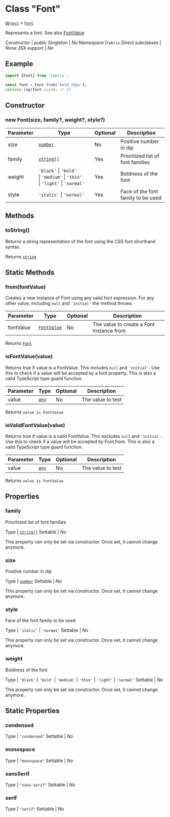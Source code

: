 ---
---
# Class "Font"

<span style="white-space:nowrap;">[`Object`](https://developer.mozilla.org/en-US/docs/Web/JavaScript/Reference/Global_Objects/Object)</span> > <span style="white-space:nowrap;">[`Font`](Font.md)</span>

Represents a font. See also [FontValue](./types.html#FontValue)


Constructor | *public*
Singleton | *No*
Namespace |`tabris`
Direct subclasses | *None*
JSX support | *No*


## Example
```js
import {Font} from 'tabris';

const font = Font.from('bold 24px');
console.log(font.size); // 24
```

## Constructor

### new Font(size, family?, weight?, style?)

Parameter|Type|Optional|Description
-|-|-|-
size | <span style="white-space:nowrap;">[`number`](https://developer.mozilla.org/en-US/docs/Web/JavaScript/Data_structures#Number_type)</span> | No | Positive number in dip
family | <span style="white-space:nowrap;">[`string[]`](https://developer.mozilla.org/en-US/docs/Web/JavaScript/Data_structures#String_type)</span> | Yes | Prioritized list of font families
weight | <span style="white-space:nowrap;">`'black'` \| `'bold'` \| `'medium'` \| `'thin'` \| `'light'` \| `'normal'`</span> | Yes | Boldness of the font
style | <span style="white-space:nowrap;">`'italic'` \| `'normal'`</span> | Yes | Face of the font family to be used

## Methods

### toString()



Returns a string representation of the font using the CSS font shorthand syntax.

Returns <span style="white-space:nowrap;">[`string`](https://developer.mozilla.org/en-US/docs/Web/JavaScript/Data_structures#String_type)</span>

## Static Methods

### from(fontValue)



Creates a new instance of Font using any valid font expression. For any other value, including `null` and `'initial'` the method throws.


Parameter|Type|Optional|Description
-|-|-|-
fontValue | <span style="white-space:nowrap;">[`FontValue`](../types.md#fontvalue)</span> | No | The value to create a Font instance from


Returns <span style="white-space:nowrap;">[`Font`](Font.md)</span>

### isFontValue(value)



Returns true if value is a FontValue. This includes `null` and `'initial'`. Use this to check if a value will be accepted by a font property. This is also a valid TypeScript type guard function.


Parameter|Type|Optional|Description
-|-|-|-
value | <span style="white-space:nowrap;">[`any`](https://www.typescriptlang.org/docs/handbook/basic-types.html#any)</span> | No | The value to test


Returns <span style="white-space:nowrap;">`value is FontValue`</span>

### isValidFontValue(value)



Returns true if value is a valid FontValue. This excludes `null` and `'initial'`. Use this to check if a value will be accepted by Font.from. This is also a valid TypeScript type guard function.


Parameter|Type|Optional|Description
-|-|-|-
value | <span style="white-space:nowrap;">[`any`](https://www.typescriptlang.org/docs/handbook/basic-types.html#any)</span> | No | The value to test


Returns <span style="white-space:nowrap;">`value is FontValue`</span>


## Properties

### family


Prioritized list of font families

Type | <span style="white-space:nowrap;">[`string[]`](https://developer.mozilla.org/en-US/docs/Web/JavaScript/Data_structures#String_type)</span>
Settable | *No*




This property can only be set via constructor. Once set, it cannot change anymore.

### size


Positive number in dip

Type | <span style="white-space:nowrap;">[`number`](https://developer.mozilla.org/en-US/docs/Web/JavaScript/Data_structures#Number_type)</span>
Settable | *No*




This property can only be set via constructor. Once set, it cannot change anymore.

### style


Face of the font family to be used

Type | <span style="white-space:nowrap;">`'italic'` \| `'normal'`</span>
Settable | *No*




This property can only be set via constructor. Once set, it cannot change anymore.

### weight


Boldness of the font

Type | <span style="white-space:nowrap;">`'black'` \| `'bold'` \| `'medium'` \| `'thin'` \| `'light'` \| `'normal'`</span>
Settable | *No*




This property can only be set via constructor. Once set, it cannot change anymore.

## Static Properties

### condensed



Type | <span style="white-space:nowrap;">`"condensed"`</span>
Settable | *No*




### monospace



Type | <span style="white-space:nowrap;">`"monospace"`</span>
Settable | *No*




### sansSerif



Type | <span style="white-space:nowrap;">`"sans-serif"`</span>
Settable | *No*




### serif



Type | <span style="white-space:nowrap;">`"serif"`</span>
Settable | *No*




